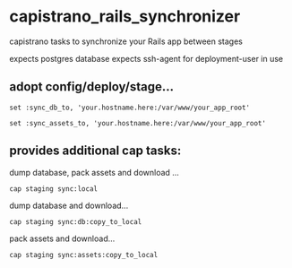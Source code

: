# capistrano_rails_synchronizer
capistrano tasks to synchronize your Rails app between stages

expects postgres database
expects ssh-agent for deployment-user in use

## adopt config/deploy/stage...

``set :sync_db_to, 'your.hostname.here:/var/www/your_app_root'``

``set :sync_assets_to, 'your.hostname.here:/var/www/your_app_root' ``


## provides additional cap tasks:

dump database, pack assets and download ...

``cap staging sync:local``

dump database and download...

``cap staging sync:db:copy_to_local``

pack assets and download...

``cap staging sync:assets:copy_to_local``

